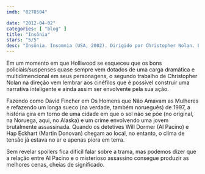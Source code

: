```yaml
---
imdb: "0278504"

date: "2012-04-02"
categories: [ "blog" ]
title: "Insônia"
stars: "5/5"
desc: "Insônia. Insomnia (USA, 2002). Dirigido por Christopher Nolan. Escrito por Hillary Seitz, Nikolaj Frobenius, Erik Skjoldbjærg. Com Al Pacino, Martin Donovan, Oliver 'Ole' Zemen, Hilary Swank, Paul Dooley, Nicky Katt, Larry Holden, Jay Brazeau, Lorne Cardinal."
---
```

Em um momento em que Holliwood se esqueceu que os bons policiais/suspenses quase sempre vem dotados de uma carga dramática e multidimencional em seus personagens, o segundo trabalho de Christopher Nolan na direção vem lembrar aos cinéfilos que é possível construir uma narrativa inteligente e ainda assim ser envolvente pela sua ação.

Fazendo como David Fincher em Os Homens que Não Amavam as Mulheres e refazendo um longa sueco (na verdade, também norueguês) de 1997, a história gira em torno de uma cidade em que o sol não se põe (no original, na Noruega, aqui, no Alaska) e um crime envolvendo uma jovem brutalmente assassinada. Quando os detetives Will Dormer (Al Pacino) e Hap Eckhart (Martin Donovan) chegam ao local, no entanto, o clima de tensão já estava no ar e apenas piora em terra.

Sem revelar spoilers fica difícil falar sobre a trama, mas podemos dizer que a relação entre Al Pacino e o misterioso assassino consegue produzir as melhores cenas, cheias de significado.
